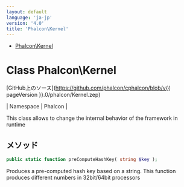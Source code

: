 ```yaml
---
layout: default
language: 'ja-jp'
version: '4.0'
title: 'Phalcon\Kernel'
---
```


* [Phalcon\Kernel](#kernel)

<h1 id="kernel">Class Phalcon\Kernel</h1>

[GitHub上のソース](https://github.com/phalcon/cphalcon/blob/v{{ pageVersion }}.0/phalcon/Kernel.zep)

| Namespace | Phalcon |

This class allows to change the internal behavior of the framework in runtime

## メソッド

```php
public static function preComputeHashKey( string $key );
```

Produces a pre-computed hash key based on a string. This function produces different numbers in 32bit/64bit processors
